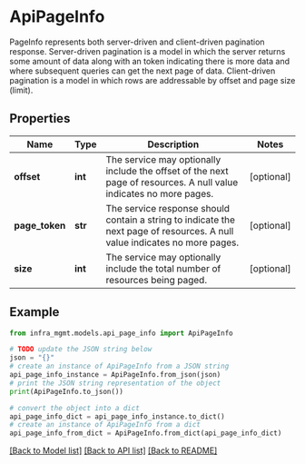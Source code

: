 # ApiPageInfo

PageInfo represents both server-driven and client-driven pagination response. Server-driven pagination is a model in which the server returns some amount of data along with an token indicating there is more data and where subsequent queries can get the next page of data. Client-driven pagination is a model in which rows are addressable by offset and page size (limit).

## Properties

Name | Type | Description | Notes
------------ | ------------- | ------------- | -------------
**offset** | **int** | The service may optionally include the offset of the next page of resources. A null value indicates no more pages. | [optional] 
**page_token** | **str** | The service response should contain a string to indicate the next page of resources. A null value indicates no more pages. | [optional] 
**size** | **int** | The service may optionally include the total number of resources being paged. | [optional] 

## Example

```python
from infra_mgmt.models.api_page_info import ApiPageInfo

# TODO update the JSON string below
json = "{}"
# create an instance of ApiPageInfo from a JSON string
api_page_info_instance = ApiPageInfo.from_json(json)
# print the JSON string representation of the object
print(ApiPageInfo.to_json())

# convert the object into a dict
api_page_info_dict = api_page_info_instance.to_dict()
# create an instance of ApiPageInfo from a dict
api_page_info_from_dict = ApiPageInfo.from_dict(api_page_info_dict)
```
[[Back to Model list]](../README.md#documentation-for-models) [[Back to API list]](../README.md#documentation-for-api-endpoints) [[Back to README]](../README.md)


